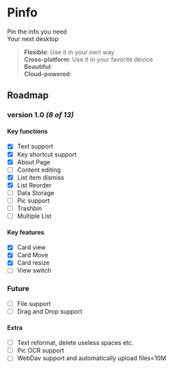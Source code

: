 # Pinfo

Pin the info you need  
Your next desktop
> **Flexible**: Use it in your own way  
> **Cross-platform**: Use it in your favorite device  
> **Beautiful**:  
> **Cloud-powered**:

## Roadmap
### version 1.0 *(8 of 13)*
#### Key functions
- [x] Text support  
- [x] Key shortcut support  
- [x] About Page  
- [ ] Content editing  
- [x] List item dismiss  
- [x] List Reorder  
- [ ] Data Storage  
- [ ] Pic support  
- [ ] Trashbin  
- [ ] Multiple List

#### Key features
- [x] Card view  
- [x] Card Move  
- [x] Card resize  
- [ ] View switch

### Future
- [ ] File support  
- [ ] Drag and Drop support
#### Extra
- [ ] Text reformat, delete useless spaces etc.  
- [ ] Pic OCR support  
- [ ] WebDav support and automatically upload files<10M